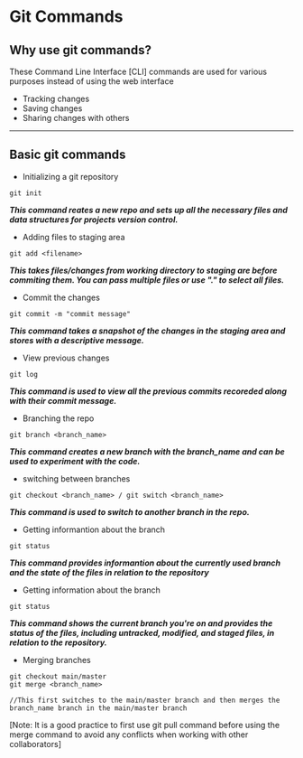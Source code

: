 # Git Commands

## Why use git commands?
These Command Line Interface [CLI] commands are used for various purposes instead of using the web interface
- Tracking changes
- Saving changes
- Sharing changes with others

---

## Basic git commands

- Initializing a git repository
```
git init
```
***This command reates a new repo and sets up all the necessary files and data structures for projects version control.***

- Adding files to staging area
```
git add <filename>
```
***This takes files/changes from working directory to staging are before commiting them. You can pass multiple files or use "." to select all files.***

- Commit the changes
```
git commit -m "commit message"
```
***This command takes a snapshot of the changes in the staging area and stores with a descriptive message.***

- View previous changes
```
git log
```
***This command is used to view all the previous commits recoreded along with their commit message.***

- Branching the repo
```
git branch <branch_name>
```
***This command creates a new branch with the branch_name and can be used to experiment with the code.***

- switching between branches
```
git checkout <branch_name> / git switch <branch_name>
```
***This command is used to switch to another branch in the repo.***

- Getting informantion about the branch
```
git status
```
***This command provides informantion about the currently used branch and the state of the files in relation to the repository***

- Getting information about the branch
```
git status
```
***This command shows the current branch you're on and provides the status of the files, including untracked, modified, and staged files, in relation to the repository.***

- Merging branches
```
git checkout main/master
git merge <branch_name>

//This first switches to the main/master branch and then merges the branch_name branch in the main/master branch
```

[Note: It is a good practice to first use git pull command before using the merge command to avoid any conflicts when working with other collaborators]